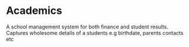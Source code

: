 # Academics
A school management system for both finance and student results. Captures wholesome details of a students e.g birthdate, parents contacts etc
